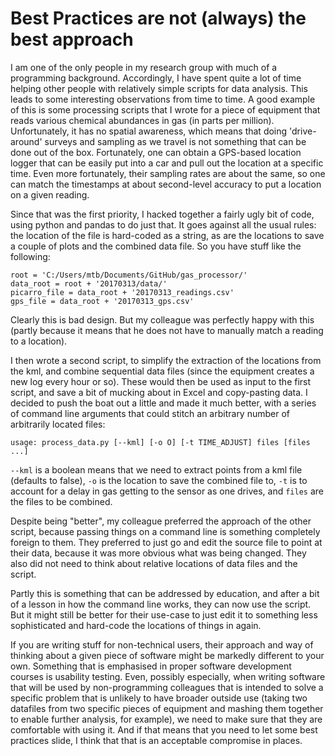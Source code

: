 # Best Practices are not (always) the best approach

I am one of the only people in my research group with much of a programming background. Accordingly, I have spent quite a lot of time helping other people with relatively simple scripts for data analysis. This leads to some interesting observations from time to time. A good example of this is some processing scripts that I wrote for a piece of equipment that reads various chemical abundances in gas (in parts per million). Unfortunately, it has no spatial awareness, which means that doing 'drive-around' surveys and sampling as we travel is not something that can be done out of the box. Fortunately, one can obtain a GPS-based location logger that can be easily put into a car and pull out the location at a specific time. Even more fortunately, their sampling rates are about the same, so one can match the timestamps at about second-level accuracy to put a location on a given reading.

Since that was the first priority, I hacked together a fairly ugly bit of code, using python and pandas to do just that. It goes against all the usual rules: the location of the file is hard-coded as a string, as are the locations to save a couple of plots and the combined data file. So you have stuff like the following:

    root = 'C:/Users/mtb/Documents/GitHub/gas_processor/'
    data_root = root + '20170313/data/'
    picarro_file = data_root + '20170313_readings.csv'
    gps_file = data_root + '20170313_gps.csv'

Clearly this is bad design. But my colleague was perfectly happy with this (partly because it means that he does not have to manually match a reading to a location).

I then wrote a second script, to simplify the extraction of the locations from the kml, and combine sequential data files (since the equipment creates a new log every hour or so). These would then be used as input to the first script, and save a bit of mucking about in Excel and copy-pasting data. I decided to push the boat out a little and made it much better, with a series of command line arguments that could stitch an arbitrary number of arbitrarily located files:

    usage: process_data.py [--kml] [-o O] [-t TIME_ADJUST] files [files ...]

`--kml` is a boolean means that we need to extract points from a kml file (defaults to false), `-o` is the location to save the combined file to, `-t` is to account for a delay in gas getting to the sensor as one drives, and `files` are the files to be combined.

Despite being "better", my colleague preferred the approach of the other script, because passing things on a command line is something completely foreign to them. They preferred to just go and edit the source file to point at their data, because it was more obvious what was being changed. They also did not need to think about relative locations of data files and the script.

Partly this is something that can be addressed by education, and after a bit of a lesson in how the command line works, they can now use the script. But it might still be better for their use-case to just edit it to something less sophisticated and hard-code the locations of things in again.

If you are writing stuff for non-technical users, their approach and way of thinking about a given piece of software might be markedly different to your own. Something that is emphasised in proper software development courses is usability testing. Even, possibly especially, when writing software that will be used by non-programming colleagues that is intended to solve a specific problem that is unlikely to have broader outside use (taking two datafiles from two specific pieces of equipment and mashing them together to enable further analysis, for example), we need to make sure that they are comfortable with using it. And if that means that you need to let some best practices slide, I think that that is an acceptable compromise in places.
